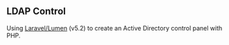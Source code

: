 LDAP Control
----

Using [Laravel/Lumen](https://github.com/laravel/lumen) (v5.2) to create an Active Directory control panel with PHP.